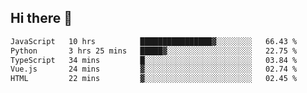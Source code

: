## Hi there 👋

<!--START_SECTION:waka-->

```txt
JavaScript   10 hrs          ████████████████▓░░░░░░░░   66.43 %
Python       3 hrs 25 mins   █████▓░░░░░░░░░░░░░░░░░░░   22.75 %
TypeScript   34 mins         █░░░░░░░░░░░░░░░░░░░░░░░░   03.84 %
Vue.js       24 mins         ▓░░░░░░░░░░░░░░░░░░░░░░░░   02.74 %
HTML         22 mins         ▓░░░░░░░░░░░░░░░░░░░░░░░░   02.45 %
```

<!--END_SECTION:waka-->

<!--
**taylor475/taylor475** is a ✨ _special_ ✨ repository because its `README.md` (this file) appears on your GitHub profile.

Here are some ideas to get you started:

- 🔭 I’m currently working on ...
- 🌱 I’m currently learning ...
- 👯 I’m looking to collaborate on ...
- 🤔 I’m looking for help with ...
- 💬 Ask me about ...
- 📫 How to reach me: ...
- 😄 Pronouns: ...
- ⚡ Fun fact: ...
-->
